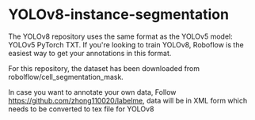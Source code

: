 # YOLOv8-instance-segmentation
The YOLOv8 repository uses the same format as the YOLOv5 model: YOLOv5 PyTorch TXT. If you're looking to train YOLOv8, Roboflow is the easiest way to get your annotations in this format.

For this repository, the dataset has been downloaded from robolflow/cell_segmentation_mask.

In case you want to annotate your own data, Follow https://github.com/zhong110020/labelme, data will be in XML form which needs to be converted to tex file for YOLOv8  

